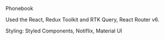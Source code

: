 Phonebook

Used the React, Redux Toolkit and RTK Query, React Router v6.

Styling: Styled Components, Notiflix, Material UI
